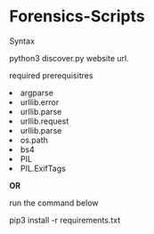 # Forensics-Scripts
<title> script is now able to connect to a URL address,parse and download all the images files, and test each file for Exif metadata. Noticethat in the main function, we first fetch a list of all the images on the site. Then, for each image in the array,it will download the file and test it for GPS metadata.</title>
  
  
<p> Syntax</p>

<p> python3 discover.py  website url. </p>


<p> required prerequisitres</p>


<li> argparse
<li> urllib.error
<li> urllib.parse
<li>urllib.request
<li>urllib.parse 
<li> os.path
<li> bs4 
<li>PIL 
<li> PIL.ExifTags 
</li>

**OR**
<p> run the command below</p>
<p> pip3 install -r requirements.txt </p>

